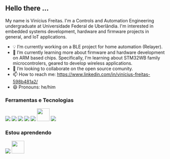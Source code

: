 ## Hello there ...

My name is Vinícius Freitas. I'm a Controls and Automation Engineering undergraduate at Universidade Federal de Uberlândia. I'm interested in embedded systems development, hardware and firmware projects in general, and IoT applications.

- :bulb: I’m currently working on a BLE project for home automation (Relayer).
- :floppy_disk: I’m currently learning more about firmware and hardware development on ARM based chips. Specifically, I'm learning about STM32WB family microcontrolers, geared to develop wireless applications.
- 👯 I’m looking to collaborate on the open source comunity.
- 📫 How to reach me: https://www.linkedin.com/in/vinícius-freitas-598b481a2/
- 😄 Pronouns: he/him


### Ferramentas e Tecnologias
<img src="https://cdn.jsdelivr.net/gh/devicons/devicon/icons/c/c-original.svg" />
<img src="https://cdn.jsdelivr.net/gh/devicons/devicon/icons/python/python-original.svg" />
<img src="https://cdn.jsdelivr.net/gh/devicons/devicon/icons/raspberrypi/raspberrypi-original.svg" />
<img src="https://cdn.jsdelivr.net/gh/devicons/devicon/icons/linux/linux-original.svg" />
<img src="https://cdn.jsdelivr.net/gh/devicons/devicon/icons/embeddedc/embeddedc-original.svg" />
<img src="https://upload.wikimedia.org/wikipedia/commons/thumb/5/59/KiCad-Logo.svg/1200px-KiCad-Logo.svg.png" width="40" heigth="40"/>
<img src="https://cdn.jsdelivr.net/gh/devicons/devicon/icons/arduino/arduino-original-wordmark.svg" />


### Estou aprendendo
<img src="https://cdn.jsdelivr.net/gh/devicons/devicon/icons/cplusplus/cplusplus-original.svg" />
<img src="https://upload.wikimedia.org/wikipedia/commons/4/4e/Micropython-logo.svg" width="40" height="40"/>
